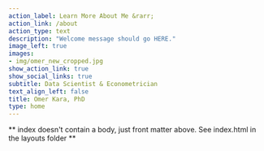 ```yaml
---
action_label: Learn More About Me &rarr;
action_link: /about
action_type: text
description: "Welcome message should go HERE."
image_left: true
images:
- img/omer_new_cropped.jpg
show_action_link: true
show_social_links: true
subtitle: Data Scientist & Econometrician
text_align_left: false
title: Omer Kara, PhD
type: home
---
```


** index doesn't contain a body, just front matter above.
See index.html in the layouts folder **
